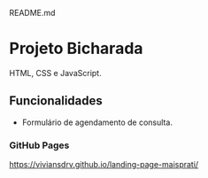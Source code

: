README.md

# Projeto Bicharada

HTML, CSS e JavaScript.

## Funcionalidades

- Formulário de agendamento de consulta.

### GitHub Pages
https://viviansdrv.github.io/landing-page-maisprati/